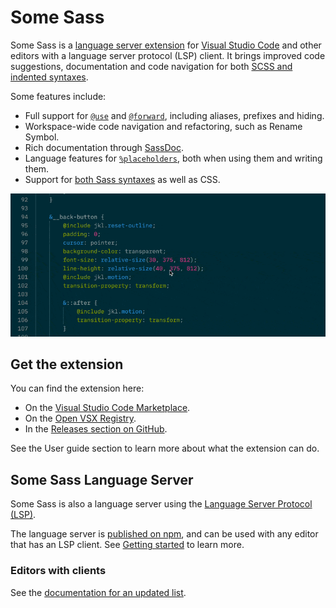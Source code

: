 # Some Sass

Some Sass is a [language server extension][langext] for [Visual Studio Code][vscode] and other editors with a language server protocol (LSP) client. It brings improved code suggestions, documentation and code navigation for both [SCSS and indented syntaxes][syntax].

Some features include:

- Full support for [`@use`][use] and [`@forward`][forward], including aliases, prefixes and hiding.
- Workspace-wide code navigation and refactoring, such as Rename Symbol.
- Rich documentation through [SassDoc][sassdoc].
- Language features for [`%placeholders`][placeholder], both when using them and writing them.
- Support for [both Sass syntaxes](https://sass-lang.com/documentation/syntax/) as well as CSS.

![](./docs/src/images/highlight-reel.gif)

## Get the extension

You can find the extension here:

- On the [Visual Studio Code Marketplace][vsmarketplace].
- On the [Open VSX Registry][openvsx].
- In the [Releases section on GitHub][ghreleases].

See the User guide section to learn more about what the extension can do.

## Some Sass Language Server

Some Sass is also a language server using the [Language Server Protocol (LSP)][lsp].

The language server is [published on npm][npm], and can be used with any editor that has an LSP client. See [Getting started](https://wkillerud.github.io/some-sass/language-server/getting-started.html) to learn more.

### Editors with clients

See the [documentation for an updated list](https://wkillerud.github.io/some-sass/language-server/existing-clients.html).

[lsp]: https://microsoft.github.io/language-server-protocol/
[npm]: https://www.npmjs.com/package/some-sass-language-server
[syntax]: https://sass-lang.com/documentation/syntax/
[use]: https://sass-lang.com/documentation/at-rules/use/
[forward]: https://sass-lang.com/documentation/at-rules/forward/
[langext]: https://code.visualstudio.com/api/language-extensions/language-server-extension-guide
[sassdoc]: http://sassdoc.com
[placeholder]: https://sass-lang.com/documentation/style-rules/placeholder-selectors/
[vscode]: https://code.visualstudio.com/
[vsmarketplace]: https://marketplace.visualstudio.com/items?itemName=SomewhatStationery.some-sass
[openvsx]: https://open-vsx.org/extension/SomewhatStationery/some-sass
[ghreleases]: https://github.com/wkillerud/some-sass/releases
